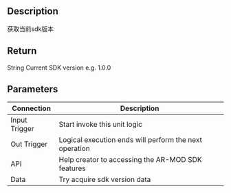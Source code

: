 ## Description

获取当前sdk版本


## Return

String Current SDK version e.g. 1.0.0

## Parameters

| Connection    | Description                                            |
| ------------- | ------------------------------------------------------ |
| Input Trigger | Start invoke this unit logic                           |
| Out Trigger   | Logical execution ends will perform the next operation |
| API           | Help creator to accessing the AR-MOD SDK features      |
| Data          | ​Try acquire sdk version data                          |
